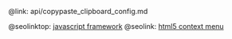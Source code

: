 @link: api/copypaste_clipboard_config.md

@seolinktop: [javascript framework](https://webix.com)
@seolink: [html5 context menu](https://webix.com/widget/contextmenu/)